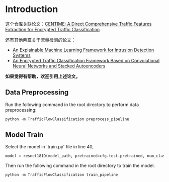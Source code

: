 <!--
 * @Author: WANG Maonan
 * @Date: 2020-12-15 19:40:58
 * @Description: 使用说明
 * @LastEditTime: 2021-03-25 11:58:52
-->
# Introduction

这个仓库关联论文：[CENTIME: A Direct Comprehensive Traffic Features Extraction for Encrypted Traffic Classification](https://ieeexplore.ieee.org/abstract/document/9449280)

还有其他两篇关于流量检测的论文：

- [An Explainable Machine Learning Framework for Intrusion Detection Systems](https://ieeexplore.ieee.org/abstract/document/9069273)
- [An Encrypted Traffic Classification Framework Based on Convolutional Neural Networks and Stacked Autoencoders](https://ieeexplore.ieee.org/abstract/document/9344978)

**如果觉得有帮助，欢迎引用上述论文。**

## Data Preprocessing

Run the following command in the root directory to perform data preprocessing:

```python
python -m TrafficFlowClassification preprocess_pipeline
```

## Model Train

Select the model in 'train.py' file in line 40,

```python
model = resnet181D(model_path, pretrained=cfg.test.pretrained, num_classes=12, image_width=cfg.train.IMAGE_WIDTH).to(device)
```

Then run the following command in the root directory to train the model.

```python
python -m TrafficFlowClassification train_pipeline
```
